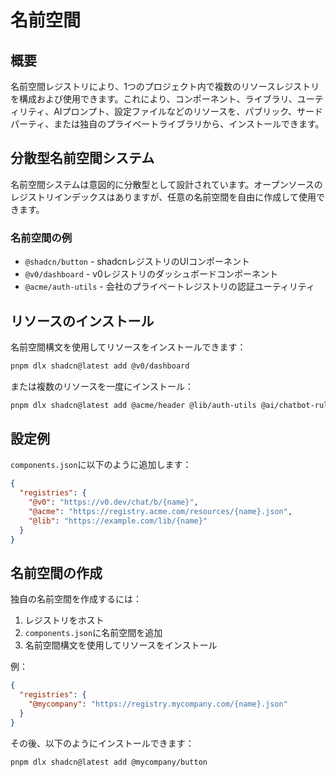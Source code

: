 # 名前空間

## 概要

名前空間レジストリにより、1つのプロジェクト内で複数のリソースレジストリを構成および使用できます。これにより、コンポーネント、ライブラリ、ユーティリティ、AIプロンプト、設定ファイルなどのリソースを、パブリック、サードパーティ、または独自のプライベートライブラリから、インストールできます。

## 分散型名前空間システム

名前空間システムは意図的に分散型として設計されています。オープンソースのレジストリインデックスはありますが、任意の名前空間を自由に作成して使用できます。

### 名前空間の例

- `@shadcn/button` - shadcnレジストリのUIコンポーネント
- `@v0/dashboard` - v0レジストリのダッシュボードコンポーネント
- `@acme/auth-utils` - 会社のプライベートレジストリの認証ユーティリティ

## リソースのインストール

名前空間構文を使用してリソースをインストールできます：

```bash
pnpm dlx shadcn@latest add @v0/dashboard
```

または複数のリソースを一度にインストール：

```bash
pnpm dlx shadcn@latest add @acme/header @lib/auth-utils @ai/chatbot-rules
```

## 設定例

`components.json`に以下のように追加します：

```json
{
  "registries": {
    "@v0": "https://v0.dev/chat/b/{name}",
    "@acme": "https://registry.acme.com/resources/{name}.json",
    "@lib": "https://example.com/lib/{name}"
  }
}
```

## 名前空間の作成

独自の名前空間を作成するには：

1. レジストリをホスト
2. `components.json`に名前空間を追加
3. 名前空間構文を使用してリソースをインストール

例：

```json
{
  "registries": {
    "@mycompany": "https://registry.mycompany.com/{name}.json"
  }
}
```

その後、以下のようにインストールできます：

```bash
pnpm dlx shadcn@latest add @mycompany/button
```
